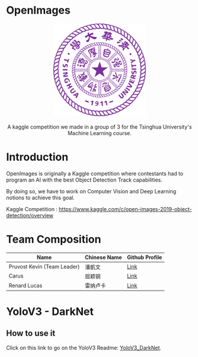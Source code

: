 # OpenImages

<p align="center">
  <img src="https://github.com/kevinpruvost/OpenImages/blob/miscellaneous/images/1200px-Tsinghua_University_Logo.svg.png" width=250/><br/><br/>
  A kaggle competition we made in a group of 3 for the Tsinghua University's Machine Learning course.
</p>

# Introduction

OpenImages is originally a Kaggle competition where contestants had to program an AI with the best Object Detection Track capabilities.

By doing so, we have to work on Computer Vision and Deep Learning notions to achieve this goal.

Kaggle Competition : https://www.kaggle.com/c/open-images-2019-object-detection/overview

# Team Composition

| Name                        | Chinese Name | Github Profile                          |
|-----------------------------|--------------|-----------------------------------------|
| Pruvost Kevin (Team Leader) | 潘凱文       | [Link](https://github.com/kevinpruvost) |
| Carus                       | 屈颖钢       | [Link](https://github.com/Carusy)                                |
| Renard Lucas                | 雷纳卢卡     | [Link](https://github.com/LightFox7)    |

# YoloV3 - DarkNet

## How to use it

Click on this link to go on the YoloV3 Readme: [YoloV3_DarkNet](YoloV3_DarkNet).
